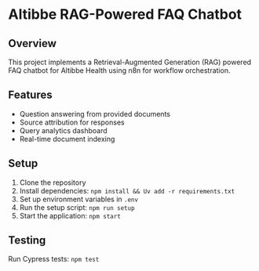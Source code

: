 # Altibbe RAG-Powered FAQ Chatbot

## Overview

This project implements a Retrieval-Augmented Generation (RAG) powered FAQ chatbot for Altibbe Health using n8n for workflow orchestration.

## Features

- Question answering from provided documents
- Source attribution for responses
- Query analytics dashboard
- Real-time document indexing

## Setup

1. Clone the repository
2. Install dependencies: `npm install && Uv add -r requirements.txt`
3. Set up environment variables in `.env`
4. Run the setup script: `npm run setup`
5. Start the application: `npm start`

## Testing

Run Cypress tests: `npm test`
